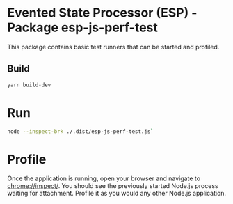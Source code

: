 # Evented State Processor (ESP) - Package esp-js-perf-test

This package contains basic test runners that can be started and profiled.

## Build

```sh
yarn build-dev
````

# Run

```sh
node --inspect-brk ./.dist/esp-js-perf-test.js`
```

# Profile

Once the application is running, open your browser and navigate to [chrome://inspect/](chrome://inspect/).
You should see the previously started Node.js process waiting for attachment.
Profile it as you would any other Node.js application.



